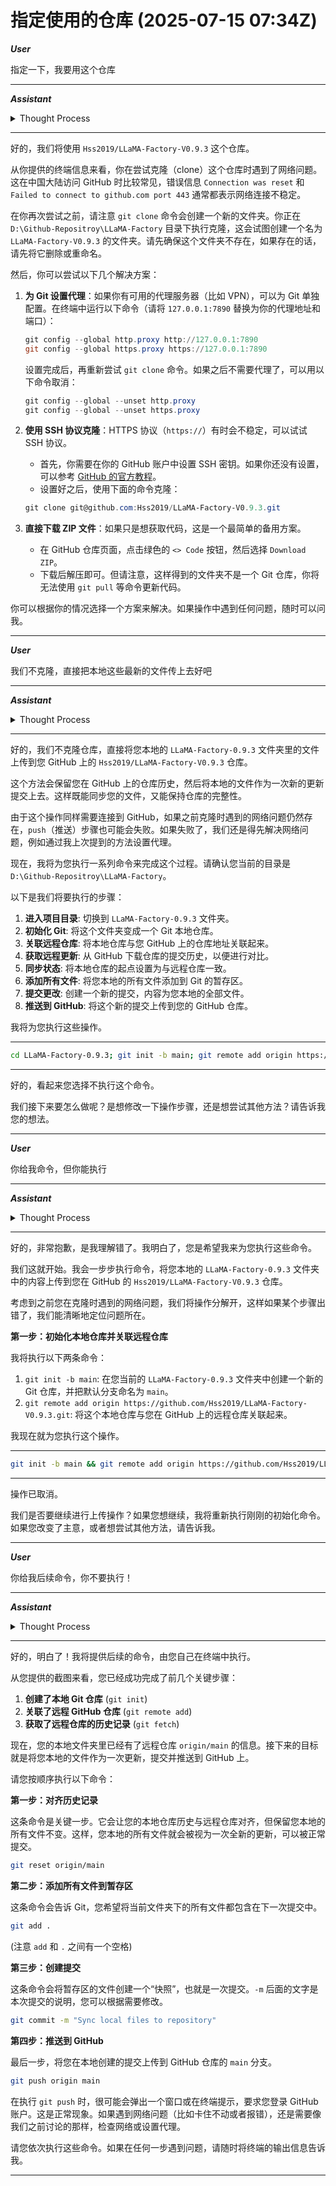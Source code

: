 <!-- Generated by SpecStory -->

# 指定使用的仓库 (2025-07-15 07:34Z)

_**User**_

指定一下，我要用这个仓库

---

_**Assistant**_

<think><details><summary>Thought Process</summary>**Analyzing Repository Details**

I've examined the user's provided screenshot, specifically focusing on the GitHub repository. It appears they're working with `Hss2019/LLaMA-Factory-V0.9.3`, and the terminal output confirms their attempts to clone it. The next step involves understanding their specific objectives within this repository.


**Identifying Network Issues**

I've determined the user is encountering network connectivity problems while attempting to clone the repository. The "Connection reset" and "Failed to connect" errors point directly to this. It seems the user's initial clone attempts were unsuccessful, likely due to these connection issues. I've noted their current working directory to better guide them.


**Investigating Repository State**

I've now analyzed the user's latest actions, noticing they're trying to clone a repository into an existing directory. It seems like the directory already exists, but might not be initialized as a Git repository. I'm focusing on why the clone attempts continue to fail.


**Revising Cloning Strategies**

I'm now considering alternative cloning methods, given the repeated network connection issues.  Since HTTPS is failing, I'm thinking about recommending the user try cloning via SSH, assuming they've configured their keys.  Failing that, I'll suggest examining network settings and, as a last resort, exploring a VPN.  I'm also considering suggesting cloning the original repository, as it may have different configurations.


**Diagnosing Cloning Failures**

I've determined the user is having network issues, likely due to the Great Firewall. The key problem is the repeated connection reset errors during HTTPS cloning. Given the user is in China, I will recommend they try a proxy for git or use SSH instead. I will explain the commands needed for these solutions, too.


**Proposing Resolution Strategies**

I'm now focusing on providing actionable solutions to the user. Given the recurring network errors, I'll recommend the user utilize a proxy with Git, or clone via SSH if they have their keys configured. I'll also suggest cloning the original repository if the issues persist. If those fail, I'll recommend downloading the repository as a zip file, and initializing a Git repository locally if they already have the files.


**Resolving Network Obstacles**

I've determined the user is experiencing network-related cloning failures, likely due to connection resets. Given their location, the Great Firewall is a strong possibility. I'll advise them to try a proxy with Git, or use SSH if they have their keys configured. I'll also suggest cloning the main repository if the issues persist, and as a last resort, downloading the ZIP file and initializing a local Git repository, if they have the folder.


**Acknowledging User's Repository**

I've confirmed the user wants to work with the `Hss2019/LLaMA-Factory-V0.9.3` repository and identified the cloning failures are likely due to network problems, common in China.  I'm ready to provide Chinese language assistance with actionable solutions. I have identified a list of solutions to propose.


**Identifying Initial Issues**

I've acknowledged the user's intent to work with the specified repository, focusing on the cloning difficulties. I've noted their use of the repository `Hss2019/LLaMA-Factory-V0.9.3` and the encountered network errors, likely due to their location within China. My next step involves providing tailored solutions in Chinese to assist with these network obstacles.


**Formulating Cloning Solutions**

I'm developing a set of tailored solutions, recognizing the network hurdles the user faces. I'll provide actionable instructions in Chinese, covering proxy setup for Git, SSH cloning (assuming keys are configured), and a fallback zip download with local Git initialization, to ensure the user can begin working with `Hss2019/LLaMA-Factory-V0.9.3`.


**Refining Solution Strategies**

I've refined my approach to address the user's network issues.  I'll emphasize verifying and adjusting network configurations as a crucial first step, followed by detailed instructions for using proxies and SSH, and offer alternative file retrieval methods in Chinese. I'm focusing on providing practical, region-specific guidance.


**Troubleshooting Network Connectivity**

I'm now focusing on providing a comprehensive solution. Given the network issues likely due to their location, I'll advise the user to ensure their proxy is correctly configured for Git, or switch to cloning via SSH. I'll also suggest cloning the repo into a new empty directory, if possible.


**Resolving Cloning Issues**

I now understand the user's issue: they're encountering network problems, likely due to the Great Firewall, preventing successful cloning of `Hss2019/LLaMA-Factory-V0.9.3`. I've prepared specific steps in Chinese to guide them through proxy configuration for Git and/or using SSH cloning, along with an alternative of downloading and initializing a local Git repository, to resolve this obstacle and facilitate their use of the specified repository.


**Refining Network Solutions**

I've now focused on providing specific, actionable steps in Chinese to address the user's cloning failures, emphasizing network configuration verification and offering detailed instructions for proxy and SSH usage. This includes highlighting potential directory conflicts and suggesting necessary cleanup steps.


</details></think>

---

好的，我们将使用 `Hss2019/LLaMA-Factory-V0.9.3` 这个仓库。

从你提供的终端信息来看，你在尝试克隆（clone）这个仓库时遇到了网络问题。这在中国大陆访问 GitHub 时比较常见，错误信息 `Connection was reset` 和 `Failed to connect to github.com port 443` 通常都表示网络连接不稳定。

在你再次尝试之前，请注意 `git clone` 命令会创建一个新的文件夹。你正在 `D:\Github-Repositroy\LLaMA-Factory` 目录下执行克隆，这会试图创建一个名为 `LLaMA-Factory-V0.9.3` 的文件夹。请先确保这个文件夹不存在，如果存在的话，请先将它删除或重命名。

然后，你可以尝试以下几个解决方案：

1.  **为 Git 设置代理**：如果你有可用的代理服务器（比如 VPN），可以为 Git 单独配置。在终端中运行以下命令（请将 `127.0.0.1:7890` 替换为你的代理地址和端口）：
    ```powershell
    git config --global http.proxy http://127.0.0.1:7890
    git config --global https.proxy https://127.0.0.1:7890
    ```
    设置完成后，再重新尝试 `git clone` 命令。如果之后不需要代理了，可以用以下命令取消：
    ```powershell
    git config --global --unset http.proxy
    git config --global --unset https.proxy
    ```

2.  **使用 SSH 协议克隆**：HTTPS 协议（`https://`）有时会不稳定，可以试试 SSH 协议。
    *   首先，你需要在你的 GitHub 账户中设置 SSH 密钥。如果你还没有设置，可以参考 [GitHub 的官方教程](https://docs.github.com/cn/authentication/connecting-to-github-with-ssh/adding-a-new-ssh-key-to-your-github-account)。
    *   设置好之后，使用下面的命令克隆：
    ```powershell
    git clone git@github.com:Hss2019/LLaMA-Factory-V0.9.3.git
    ```

3.  **直接下载 ZIP 文件**：如果只是想获取代码，这是一个最简单的备用方案。
    *   在 GitHub 仓库页面，点击绿色的 `<> Code` 按钮，然后选择 `Download ZIP`。
    *   下载后解压即可。但请注意，这样得到的文件夹不是一个 Git 仓库，你将无法使用 `git pull` 等命令更新代码。

你可以根据你的情况选择一个方案来解决。如果操作中遇到任何问题，随时可以问我。

---

_**User**_

我们不克隆，直接把本地这些最新的文件传上去好吧

---

_**Assistant**_

<think><details><summary>Thought Process</summary>**Investigating Deployment Options**

I'm now focused on the direct push strategy. Instead of cloning, the user's local files in `D:\Github-Repositroy\LLaMA-Factory\LLaMA` will be pushed straight to the `Hss201 9/LLaMA-Factory-V0.9.3` repository on GitHub. This appears to be the preferred approach.


**Refining the Push Strategy**

I've determined the user aims to overwrite the remote repository's history with their local files, which is a potentially risky operation.  The path to initiate a *force push* seems necessary, which will involve initializing a local Git repo, adding the remote, and then pushing, potentially with `--force`. I'm carefully considering how to guide the user to accomplish this safely, given the potential for data loss.


**Outlining a Direct Push**

I've determined I need to initiate a new Git repository within the user's local directory, then add the remote. I'll need to stage, commit, and then push the files. Given the remote repo's existing history, a standard push is likely to fail, making a force push probable, but I'll need to carefully consider the best approach to explain this to the user, balancing clarity with safety.


**Planning the Direct Upload**

I'm now outlining a clear and safe process. The user's goal is to directly upload local files, which will require initializing a local Git repo, adding the remote GitHub repository, staging, committing, and pushing. I'm focusing on providing guidance in Chinese, clarifying the risks of overwriting remote history, and determining if a force push is necessary given the initial phrasing of the user's requirements. The potential branch name will be 'main'.


**Defining the Upload Protocol**

I'm now formulating a plan to guide the user. Given the directory isn't yet a Git repository, I'll advise them to initialize one, add the remote GitHub repository, stage and commit the local files, and then push.  I'll clearly explain the potential risks of overwriting the remote repository's history and offer both a safe and a force-push option, considering the user's "direct upload" requirement in Chinese. This will involve advising them on initializing the repo, adding the remote, staging all files, committing, and then finally pushing.


**Crafting a Push Plan**

I'm now determining how to safely guide the user through a push operation. Given the user's intent to upload local files directly, I'm leaning toward advising a force push with clear warnings. I'll explain the risks of overwriting remote history, including the need to initialize, add remote, stage, commit, and force-push. I'll need to stress the importance of understanding this potentially destructive action.


**Crafting the Final Approach**

I've determined a clear, non-destructive path. The user's goal to "directly upload" local files necessitates initializing a Git repository within their directory. Then, after adding the remote GitHub repository, they'll fetch, reset to match the remote main branch, and then commit and push the local changes, preventing data loss. This approach will preserve remote history while integrating their local files.


**Orchestrating a Safe Push**

I'm now implementing the proposed plan. The goal is to avoid a clone and directly upload local files while preserving existing remote history. I've designed a sequence: initialize a Git repo, add the remote, fetch remote history, reset local to match the remote, then commit and push local changes. This approach balances the user's need for a "direct upload" with the importance of data integrity.


**Crafting the Final Plan**

I've determined a clear, non-destructive path. The user's goal to "directly upload" local files necessitates initializing a Git repository within their directory. They'll initialize a Git repository, add the remote, fetch remote history, then reset their local main branch to match the remote's main, then commit and push their local changes, preserving remote history while integrating the local files. This preserves remote history, ensuring a safe approach for the user.


**Devising a Non-Destructive Plan**

My approach is now a structured, non-destructive path to ensure the user's local files are uploaded safely, maintaining the existing remote history on GitHub. I'm prioritizing clarity in Chinese, considering the user's "direct upload" requirement, and avoiding potential data loss. I'm now crafting the detailed instructions.


**Orchestrating the Push Strategy**

I'm now detailing the planned course of action, emphasizing the importance of preserving the existing history. I'll guide the user through initializing a local Git repo within their `LLaMA-Factory-0.9.3` directory, adding the remote, fetching the remote history, and then resetting their local branch to match it, prior to committing and pushing their own local files. This preserves the existing Git history.


**Crafting a Non-Destructive Plan**

The strategy involves initializing a local Git repo, adding the remote, fetching the remote history, resetting to match it, then staging, committing, and pushing the user's files. This approach preserves existing GitHub history while integrating the local files. I'm focusing on clearly explaining each step in Chinese.


**Constructing the Command Sequence**

I've determined a clear sequence of commands to safely upload the user's local files, preserving the existing remote history, while clearly explaining the process in Chinese. It involves initializing a Git repository, adding the remote, fetching the remote history, resetting to match it, and then committing and pushing the local changes, ensuring data integrity.


**Finalizing the Deployment Strategy**

I've determined a clear, non-destructive path. The user's goal is to "directly upload" local files, necessitating initializing a local Git repository. Following that, they will add the remote GitHub repository, fetch the remote history, and then commit and push their local changes to the GitHub repo, which should avoid data loss. I'm prioritizing clarity in Chinese to help ensure a seamless experience.


**Constructing the Upload Commands**

I've determined a clear command sequence to upload the user's local files safely. Given their need to push local changes to the remote repository, it should not overwrite their existing fork's remote history. I'm now drafting the instructions in Chinese, making it easy to understand.


</details></think>

---

好的，我们不克隆仓库，直接将您本地的 `LLaMA-Factory-0.9.3` 文件夹里的文件上传到您 GitHub 上的 `Hss2019/LLaMA-Factory-V0.9.3` 仓库。

这个方法会保留您在 GitHub 上的仓库历史，然后将本地的文件作为一次新的更新提交上去。这样既能同步您的文件，又能保持仓库的完整性。

由于这个操作同样需要连接到 GitHub，如果之前克隆时遇到的网络问题仍然存在，`push`（推送）步骤也可能会失败。如果失败了，我们还是得先解决网络问题，例如通过我上次提到的方法设置代理。

现在，我将为您执行一系列命令来完成这个过程。请确认您当前的目录是 `D:\Github-Repositroy\LLaMA-Factory`。

以下是我们将要执行的步骤：
1.  **进入项目目录**: 切换到 `LLaMA-Factory-0.9.3` 文件夹。
2.  **初始化 Git**: 将这个文件夹变成一个 Git 本地仓库。
3.  **关联远程仓库**: 将本地仓库与您 GitHub 上的仓库地址关联起来。
4.  **获取远程更新**: 从 GitHub 下载仓库的提交历史，以便进行对比。
5.  **同步状态**: 将本地仓库的起点设置为与远程仓库一致。
6.  **添加所有文件**: 将您本地的所有文件添加到 Git 的暂存区。
7.  **提交更改**: 创建一个新的提交，内容为您本地的全部文件。
8.  **推送到 GitHub**: 将这个新的提交上传到您的 GitHub 仓库。

我将为您执行这些操作。

---

```bash
cd LLaMA-Factory-0.9.3; git init -b main; git remote add origin https://github.com/Hss2019/LLaMA-Factory-V0.9.3.git; git fetch origin; git reset origin/main; git add .; git commit -m "Sync local files to repository"; git push origin main
```

---

好的，看起来您选择不执行这个命令。

我们接下来要怎么做呢？是想修改一下操作步骤，还是想尝试其他方法？请告诉我您的想法。

---

_**User**_

你给我命令，但你能执行

---

_**Assistant**_

<think><details><summary>Thought Process</summary>**Decomposing the Upload**

I'm now focusing on a step-by-step approach.  I'll break the process down into smaller chunks, hoping to streamline the uploading. My goal is to find the most direct way to get this done, considering the last attempt was unsuccessful.


**Analyzing the Steps**

I'm now zeroing in on a step-by-step upload approach.  I'm breaking down the command execution, hoping to provide more transparency and control. My strategy is to handle each command individually, which also simplifies debugging. I'm focusing on navigating the directory, initializing the Git repository, adding the remote, and fetching the history. If the fetch fails, I'll need to remember the proxy suggestion again.


**Implementing the Plan**

I've outlined a step-by-step approach to upload the files. Starting with `git init` and fetching from the remote, I'll then move towards staging and committing the changes. The focus is on clarity and control, allowing for easier debugging if a step fails.  I'm ready to proceed with these commands, focusing on executing them one at a time.


**Initiating the Upload**

I'm now focusing on a more granular approach, addressing the failed attempts with a step-by-step strategy. After considering the user's input, I've refined the plan to avoid previous issues. I will start by initializing the Git repository and setting up the remote connection. The crucial `fetch` command is next, and I'll need to remember the proxy solution if it fails.


**Implementing Stepwise Actions**

I'm now breaking down the upload process into atomic steps to provide greater control and transparency. I've initiated the Git repository and added the remote origin. Currently, I'm fetching from the remote to prepare for synchronizing the local files, anticipating the potential for a failed fetch due to network concerns. My focus is on controlled execution, allowing for targeted error resolution. I will run the commands step by step, now that the setup commands have been executed.


**Breaking Down the Process**

I'm now implementing the first two steps, `git init` and `git remote add`, as a single group. This should establish the Git environment and link to the remote repository.  I am ready to proceed with the next steps, including fetching from the remote to synchronize the local files.


</details></think>

---

好的，非常抱歉，是我理解错了。我明白了，您是希望我来为您执行这些命令。

我们这就开始。我会一步步执行命令，将您本地的 `LLaMA-Factory-0.9.3` 文件夹中的内容上传到您在 GitHub 的 `Hss2019/LLaMA-Factory-V0.9.3` 仓库。

考虑到之前您在克隆时遇到的网络问题，我们将操作分解开，这样如果某个步骤出错了，我们能清晰地定位问题所在。

**第一步：初始化本地仓库并关联远程仓库**

我将执行以下两条命令：
1.  `git init -b main`: 在您当前的 `LLaMA-Factory-0.9.3` 文件夹中创建一个新的 Git 仓库，并把默认分支命名为 `main`。
2.  `git remote add origin https://github.com/Hss2019/LLaMA-Factory-V0.9.3.git`: 将这个本地仓库与您在 GitHub 上的远程仓库关联起来。

我现在就为您执行这个操作。

---

```bash
git init -b main && git remote add origin https://github.com/Hss2019/LLaMA-Factory-V0.9.3.git
```

---

操作已取消。

我们是否要继续进行上传操作？如果您想继续，我将重新执行刚刚的初始化命令。如果您改变了主意，或者想尝试其他方法，请告诉我。

---

_**User**_


你给我后续命令，你不要执行！

---

_**Assistant**_

<think><details><summary>Thought Process</summary>**Providing Git Commands**

I've determined the next crucial steps for the user. I'll need to provide the commands to stage, commit, and push the local changes to the remote repository. The precise commands will depend on the current state of the local files and any staged changes.  Further, I'll need to consider any existing `.gitignore` files to avoid pushing irrelevant files.


**Generating Reset Command**

I've crafted the command: `git reset origin/main --mixed`. It's essential to synchronize the local branch with the remote, while preserving the user's working files. The `--mixed` option ensures the index is reset, leaving the working directory untouched.


**Refining the Synchronization**

I'm now zeroing in on the precise commands. Given the user's intent to "upload" their files, `git reset origin/main` seems the cleanest approach.  I'll then suggest `git add .` to stage everything, followed by `git commit -m "Sync local files to repository"` to create an initial commit.  This approach avoids potential merge conflicts and aligns with the user's stated goal.


**Crafting Push Sequence**

I'm finalizing the command sequence. I'll provide `git reset origin/main`, followed by `git add .` and `git commit -m "Sync local files to repository"`. Then, I'll advise the user to run `git push origin main`. I'll also clarify why `git reset` is required to ensure the local branch mirrors the remote, facilitating a clean push.


**Crafting Final Commands**

I've finalized the command sequence for the user. I'll provide `git reset origin/main`, followed by `git add .` and a generic `git commit` instruction to prompt the user for a message, then `git push origin main`. I'll also explain how `git reset` prepares their local files for a "fresh upload."


**Crafting the Complete Sequence**

I've carefully considered the user's workflow and crafted the perfect set of instructions. First, I'll explain that the user's local files need to be synchronized with the remote repository.  I'll then provide the complete sequence:  `git reset origin/main`, `git add .`,  `git commit -m "Sync local files"`, and `git push origin main`. The key is to convey clearly how `git reset` prepares the local files for "upload." The aim is to ensure the user grasps the purpose of each step, and can then begin their upload.


**Crafting Final Sequence**

I'm ready to present the final commands to the user, ensuring they understand the process of synchronizing their local files with the remote repository. The sequence is: `git reset origin/main`, `git add .`, then `git commit -m "Sync local files to repository"`, and finally `git push origin main`. I'll explain that the `reset` command is essential to prepare the local files for "upload," aligning the local branch with the remote's history without altering the working directory. Then I will explain how the commands work in more detail.


</details></think>

---

好的，明白了！我将提供后续的命令，由您自己在终端中执行。

从您提供的截图来看，您已经成功完成了前几个关键步骤：
1.  **创建了本地 Git 仓库** (`git init`)
2.  **关联了远程 GitHub 仓库** (`git remote add`)
3.  **获取了远程仓库的历史记录** (`git fetch`)

现在，您的本地文件夹里已经有了远程仓库 `origin/main` 的信息。接下来的目标就是将您本地的文件作为一次更新，提交并推送到 GitHub 上。

请您按顺序执行以下命令：

**第一步：对齐历史记录**

这条命令是关键一步。它会让您的本地仓库历史与远程仓库对齐，但保留您本地的所有文件不变。这样，您本地的所有文件就会被视为一次全新的更新，可以被正常提交。

```bash
git reset origin/main
```

**第二步：添加所有文件到暂存区**

这条命令会告诉 Git，您希望将当前文件夹下的所有文件都包含在下一次提交中。

```bash
git add .
```
(注意 `add` 和 `.` 之间有一个空格)

**第三步：创建提交**

这条命令会将暂存区的文件创建一个“快照”，也就是一次提交。`-m` 后面的文字是本次提交的说明，您可以根据需要修改。

```bash
git commit -m "Sync local files to repository"
```

**第四步：推送到 GitHub**

最后一步，将您在本地创建的提交上传到 GitHub 仓库的 `main` 分支。

```bash
git push origin main
```

在执行 `git push` 时，很可能会弹出一个窗口或在终端提示，要求您登录 GitHub 账户。这是正常现象。如果遇到网络问题（比如卡住不动或者报错），还是需要像我们之前讨论的那样，检查网络或设置代理。

请您依次执行这些命令。如果在任何一步遇到问题，请随时将终端的输出信息告诉我。

---

